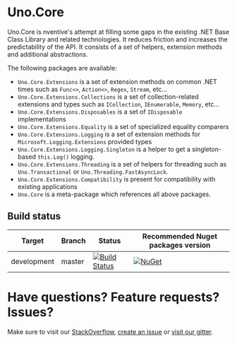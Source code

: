 # Uno.Core

Uno.Core is nventive's attempt at filling some gaps in the existing .NET Base Class Library and related technologies. It reduces friction
and increases the predictability of the API. It consists of a set of helpers, extension methods and additional abstractions.

The following packages are available:
- `Uno.Core.Extensions` is a set of extension methods on common .NET times such as `Func<>`, `Action<>`, `Regex`, `Stream`, etc...
- `Uno.Core.Extensions.Collections` is a set of collection-related extensions and types such as `ICollection`, `IEnumerable`, `Memory`, etc...
- `Uno.Core.Extensions.Disposables` is a set of `IDisposable` implementations
- `Uno.Core.Extensions.Equality` is a set of specialized equality comparers
- `Uno.Core.Extensions.Logging` is a set of extension methods for `Microsoft.Logging.Extensions` provided types
- `Uno.Core.Extensions.Logging.Singleton` is a helper to get a singleton-based `this.Log()` logging.
- `Uno.Core.Extensions.Threading` is a set of helpers for threading such as `Uno.Transactional` or `Uno.Threading.FastAsyncLock`.
- `Uno.Core.Extensions.Compatibility` is present for compatibility with existing applications
- `Uno.Core` is a meta-package which references all above packages.

## Build status

| Target | Branch | Status | Recommended Nuget packages version |
| ------ | ------ | ------ | ------ |
| development | master |[![Build Status](https://dev.azure.com/uno-platform/Uno%20Platform/_apis/build/status/Uno%20Platform/Uno.Core-CI?branchName=master)](https://dev.azure.com/uno-platform/Uno%20Platform/_build/latest?definitionId=39?branchName=master) | [![NuGet](https://img.shields.io/nuget/v/Uno.Core.svg)](https://www.nuget.org/packages/Uno.Core/) |

# Have questions? Feature requests? Issues?

Make sure to visit our [StackOverflow](https://stackoverflow.com/questions/tagged/uno-platform), [create an issue](https://github.com/nventive/Uno.SourceGeneration/issues) or [visit our gitter](https://gitter.im/uno-platform/Lobby).